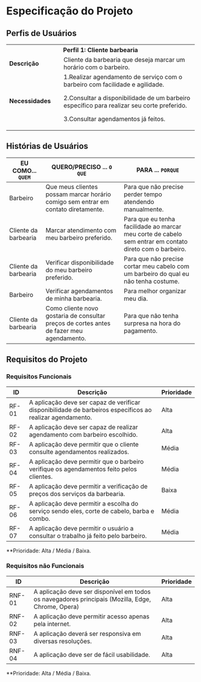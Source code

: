 # Especificação do Projeto

## Perfis de Usuários


<table>
<tbody>
<tr align=center>
<th colspan="2">Perfil 1: Cliente barbearia  </th>
</tr>
<tr>
<td width="150px"><b>Descrição</b></td>
<td width="600px">Cliente da barbearia que deseja marcar um horário com o barbeiro.  </td>
</tr>
<tr>
<td><b>Necessidades</b></td>
<td>1.Realizar agendamento de serviço com o barbeiro com facilidade e agilidade. 

  2.Consultar a disponibilidade de um barbeiro específico para realizar seu corte preferido. 

  3.Consultar agendamentos já feitos. </td>
</tr>
</tbody>
</table>


## Histórias de Usuários


|EU COMO... `QUEM`   | QUERO/PRECISO ... `O QUE` |PARA ... `PORQUE`                 |
|--------------------|---------------------------|----------------------------------|
| Barbeiro              | Que meus clientes possam marcar horário comigo sem entrar em contato diretamente.                     | Para que não precise perder tempo atendendo manualmente.                           |
| Cliente da barbearia          | Marcar atendimento com meu barbeiro preferido.                    | Para que eu tenha facilidade ao marcar meu corte de cabelo sem entrar em contato direto com o barbeiro.                          |
| Cliente da barbearia                | Verificar disponibilidade do meu barbeiro preferido. | Para que não precise cortar meu cabelo com um barbeiro do qual eu não tenha costume.                            |
| Barbeiro              | Verificar agendamentos de minha barbearia.                     | Para melhor organizar meu dia.                          |
| Cliente da barbearia            | Como cliente novo gostaria de consultar preços de cortes antes de fazer meu agendamento.                     | Para que não tenha surpresa na hora do pagamento.                           |

## Requisitos do Projeto


### Requisitos Funcionais



|ID    | Descrição                | Prioridade |
|-------|---------------------------------|----|
| RF-01 |  A aplicação deve ser capaz de verificar disponibilidade de barbeiros específicos ao realizar agendamento.                   | Alta    | 
|  RF-02  |  A aplicação deve ser capaz de realizar agendamento com barbeiro escolhido.                    | Alta   |
| RF-03  |  A aplicação deve permitir que o cliente consulte agendamentos realizados.                   | Média     |
|  RF-04  |  A aplicação deve permitir que o barbeiro verifique os agendamentos feito pelos clientes.                  |Média   |
| RF-05  |  A aplicação deve permitir a verificação de preços dos serviços da barbearia.                | Baixa   |
|  RF-06  |  A aplicação deve permitir a escolha do serviço sendo eles, corte de cabelo, barba e combo.                   | Média     |
| RF-07  |  A aplicação deve permitir o usuário a consultar o trabalho já feito pelo barbeiro.                   | Média     |


**Prioridade: Alta / Média / Baixa. 

### Requisitos não Funcionais


|ID      | Descrição               |Prioridade |
|--------|-------------------------|----|
|RNF-01 | A aplicação deve ser disponível em todos os navegadores principais (Mozilla, Edge, Chrome, Opera)                   | Alta   | 
| RNF-02    |  A aplicação deve permitir acesso apenas pela internet.                   | Alta   | 
| RNF-03    |  A aplicação deverá ser responsiva em diversas resoluções.                   | Alta   | 
| RNF-04     |  A aplicação deve ser de fácil usabilidade.                    | Alta   | 

**Prioridade: Alta / Média / Baixa. 

